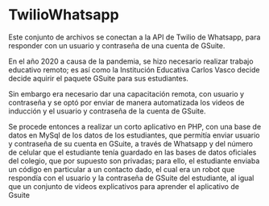 # TwilioWhatsapp
Este conjunto de archivos se conectan a la API de Twilio de Whatsapp, para responder con un usuario y contraseña de una cuenta de GSuite.

En el año 2020 a causa de la pandemia, se hizo necesario realizar trabajo educativo remoto; es así como la Institución Educativa Carlos Vasco decide decide aquirir 
el paquete GSuite para sus estudiantes.

Sin embargo era necesario dar una capacitación remota, con usuario y contraseña y se optó por enviar de manera automatizada los videos de inducción y el usuario y contraseña 
de la cuenta de GSuite.

Se procede entonces a realizar un corto aplicativo en PHP, con una base de datos en MySql de los datos de los estudiantes, que permitía enviar usuario y contraseña de su cuenta en 
GSuite, a través de Whatsapp y del número de celular que el estudiante tenía guardado en las bases de datos oficiales del colegio, que por supuesto son privadas; para ello, el 
estudiante enviaba un código en particular a un contacto dado, el cual era un robot que respondía con el usuario y la contraseña de GSuite del estudiante, al igual que un conjunto de videos explicativos para aprender el aplicativo de Gsuite

